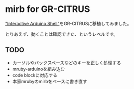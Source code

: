 # mirb for GR-CITRUS
["Interactive Arduino Shell"](https://github.com/bovi/ias/)をGR-CITRUSに移植してみました。

とりあえず、動くことは確認できた、というレベルです。

## TODO
- カーソルやバックスペースなどのキーを正しく処理する
- mruby-arduinoを組み込む
- code blockに対応する
- 本家mrubyのmirbをベースに書き直す
